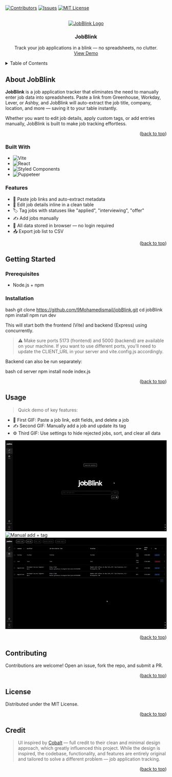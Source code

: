 <a name="readme-top"></a>

[![Contributors][contributors-shield]][contributors-url]
[![Issues][issues-shield]][issues-url]
[![MIT License][license-shield]][license-url]

<br />
<div align="center">
  <a href="https://github.com/9Mohamedismail/jobBlink">
    <img src="https://raw.githubusercontent.com/9Mohamedismail/jobBlink/main/src/assets/Logo.png" alt="JobBlink Logo" width="90" height="90">
  </a>

<h3 align="center">JobBlink</h3>

  <p align="center">
    Track your job applications in a blink — no spreadsheets, no clutter.
    <br />
    <a href="https://github.com/9Mohamedismail/jobBlink">View Demo</a>
  </p>
</div>

<details>
  <summary>Table of Contents</summary>
  <ol>
    <li>
      <a href="#about-the-project">About JobBlink</a>
      <ul>
        <li><a href="#built-with">Built With</a></li>
        <li><a href="#features">Features</a></li>
      </ul>
    </li>
    <li>
      <a href="#getting-started">Getting Started</a>
      <ul>
        <li><a href="#prerequisites">Prerequisites</a></li>
        <li><a href="#installation">Installation</a></li>
      </ul>
    </li>
    <li><a href="#usage">Usage</a></li>
    <li><a href="#contributing">Contributing</a></li>
    <li><a href="#license">License</a></li>
    <li><a href="#credit">Credit</a></li>
  </ol>
</details>

## About JobBlink

**JobBlink** is a job application tracker that eliminates the need to manually enter job data into spreadsheets. Paste a link from Greenhouse, Workday, Lever, or Ashby, and JobBlink will auto-extract the job title, company, location, and more — saving it to your table instantly.

Whether you want to edit job details, apply custom tags, or add entries manually, JobBlink is built to make job tracking effortless.

<p align="right">(<a href="#readme-top">back to top</a>)</p>

### Built With

* ![Vite](https://img.shields.io/badge/Vite-646CFF?logo=vite\&logoColor=white)
* ![React](https://img.shields.io/badge/React-20232A?logo=react\&logoColor=61DAFB)
* ![Styled Components](https://img.shields.io/badge/Styled--Components-DB7093?logo=styled-components\&logoColor=white)
* ![Puppeteer](https://img.shields.io/badge/Puppeteer-40B5A4?logo=puppeteer\&logoColor=white)

### Features

* 🔗 Paste job links and auto-extract metadata
* 📝 Edit job details inline in a clean table
* 🏷️ Tag jobs with statuses like "applied", "interviewing", "offer"
* ✍️ Add jobs manually
* 💾 All data stored in browser — no login required
* 📤 Export job list to CSV

<p align="right">(<a href="#readme-top">back to top</a>)</p>

## Getting Started

### Prerequisites

* Node.js + npm

### Installation

bash
git clone https://github.com/9Mohamedismail/jobBlink.git
cd jobBlink
npm install
npm run dev


This will start both the frontend (Vite) and backend (Express) using concurrently.

> ⚠️ Make sure ports 5173 (frontend) and 5000 (backend) are available on your machine. If you want to use different ports, you'll need to update the CLIENT_URL in your server and vite.config.js accordingly.

Backend can also be run separately:

bash
cd server
npm install
node index.js


<p align="right">(<a href="#readme-top">back to top</a>)</p>

## Usage

> Quick demo of key features:

- 🧩 First GIF: Paste a job link, edit fields, and delete a job  
- ✍️ Second GIF: Manually add a job and update its tag  
- ⚙️ Third GIF: Use settings to hide rejected jobs, sort, and clear all data

![Paste/edit/delete](screenshots/mainGif.gif)  
![Manual add + tag](screenshots/manualEdit.gif)  
![Settings demo](https://github.com/9Mohamedismail/jobBlink/blob/main/screenshots/settings.gif?raw=true)

<p align="right">(<a href="#readme-top">back to top</a>)</p>

## Contributing

Contributions are welcome! Open an issue, fork the repo, and submit a PR.

<p align="right">(<a href="#readme-top">back to top</a>)</p>

## License

Distributed under the MIT License.

<p align="right">(<a href="#readme-top">back to top</a>)</p>

## Credit

> UI inspired by [Cobalt](https://cobalt.tools) — full credit to their clean and minimal design approach, which greatly influenced this project. While the design is inspired, the codebase, functionality, and features are entirely original and tailored to solve a different problem — job application tracking.

<p align="right">(<a href="#readme-top">back to top</a>)</p>

<!-- MARKDOWN REFS -->

[contributors-shield]: https://img.shields.io/badge/contributors-1-green?style=for-the-badge
[contributors-url]: https://github.com/9Mohamedismail/jobBlink/graphs/contributors
[issues-shield]: https://img.shields.io/github/issues/9Mohamedismail/jobBlink.svg?style=for-the-badge
[issues-url]: https://github.com/9Mohamedismail/jobBlink/issues
[license-shield]: https://img.shields.io/github/license/9Mohamedismail/jobBlink.svg?style=for-the-badge
[license-url]: https://github.com/9Mohamedismail/jobBlink/blob/master/LICENSE